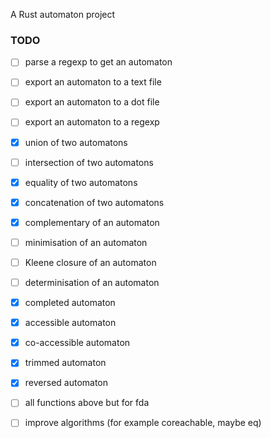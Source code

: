 A Rust automaton project

### TODO
- [ ] parse a regexp to get an automaton
- [ ] export an automaton to a text file
- [ ] export an automaton to a dot file
- [ ] export an automaton to a regexp

- [x] union of two automatons
- [ ] intersection of two automatons
- [x] equality of two automatons
- [x] concatenation of two automatons
- [x] complementary of an automaton
- [ ] minimisation of an automaton
- [ ] Kleene closure of an automaton
- [ ] determinisation of an automaton
- [x] completed automaton
- [x] accessible automaton
- [x] co-accessible automaton
- [x] trimmed automaton
- [x] reversed automaton

- [ ] all functions above but for fda
- [ ] improve algorithms (for example coreachable, maybe eq)

